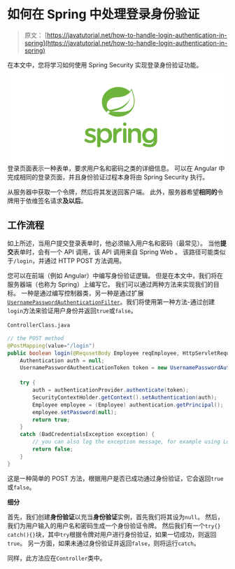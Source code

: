 # 如何在 Spring 中处理登录身份验证

> 原文： [https://javatutorial.net/how-to-handle-login-authentication-in-spring](https://javatutorial.net/how-to-handle-login-authentication-in-spring)

在本文中，您将学习如何使用 Spring Security 实现登录身份验证功能。
![spring-featured-image](img/d2f73752d8ae931b119dec1eac866973.jpg)
登录页面表示一种表单，要求用户名和密码之类的详细信息。 可以在 Angular 中完成相同的登录页面，并且身份验证过程本身将由 Spring Security 执行。

从服务器中获取一个令牌，然后将其发送回客户端。 此外，服务器希望**相同的**令牌用于依维签名请求**及以后**。

## 工作流程

如上所述，当用户提交登录表单时，他必须输入用户名和密码（最常见）。 当他**提交**表单时，会有一个 API 调用，该 API 调用来自 Spring Web 。 该路径可能类似于`/login`，并通过 HTTP POST 方法调用。

您可以在前端（例如 Angular）中编写身份验证逻辑。 但是在本文中，我们将在服务器端（也称为 Spring）上编写它。 我们可以通过两种方法来实现我们的目标。 一种是通过编写控制器类，另一种是通过扩展[`UsernamePasswordAuthenticationFilter`](https://docs.spring.io/spring-security/site/docs/current/api/org/springframework/security/web/authentication/UsernamePasswordAuthenticationFilter.html)。我们将使用第一种方法-通过创建`login`方法来验证用户身份并返回`true`或`false`。

`ControllerClass.java`

```java
// the POST method
@PostMapping(value="/login")
public boolean login(@RequsetBody Employee reqEmployee, HttpServletRequest request) {
	Authentication auth = null;
	UsernamePasswordAuthenticationToken token = new UsernamePasswordAuthenticationToken(reqEmployee.getUsername(), reqEmployee.getPassword());

	try {
		auth = authenticationProvider.authenticate(token);
		SecurityContextHolder.getContext().setAuthentication(auth);
		Employee employee = (Employee) authentication.getPrincipal();
		employee.setPassword(null);
		return true;
	}
	catch (BadCredentialsException exception) {
		// you can also log the exception message, for example using Logger
		return false;
	}
}
```

这是一种简单的 POST 方法，根据用户是否已成功通过身份验证，它会返回`true`或`false`。

**细分**

首先，我们创建**身份验证**以充当**身份验证**实例，首先我们将其设为`null`。 然后，我们为用户输入的用户名和密码生成一个身份验证令牌。 然后我们有一个`try{} catch(){}`块，其中`try`根据令牌对用户进行身份验证，如果一切成功，则返回`true`。 另一方面，如果未通过身份验证并返回`false`，则将运行`catch`。

同样，此方法应在`Controller`类中。